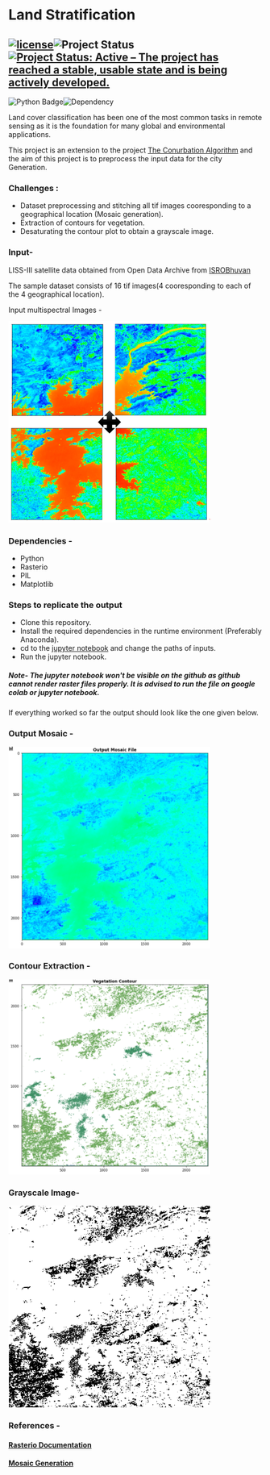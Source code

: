 # Land Stratification
## [![license](https://img.shields.io/github/license/DAVFoundation/captain-n3m0.svg?style=flat-square)](https://github.com/kritika-srivastava/Random-Password-Generator/blob/master/LICENSE)![Project Status](https://img.shields.io/badge/ProjectStatus-Completed-orange)[![Project Status: Active – The project has reached a stable, usable state and is being actively developed.](https://www.repostatus.org/badges/latest/active.svg)](https://www.repostatus.org/#active)
![Python Badge](https://img.shields.io/badge/Python-3.5%7C3.6%7C3.7-success)![Dependency](https://img.shields.io/badge/Dependencies-Rasterio%20%7C%20Matplotlib%20%7C%20PIL-critical)

Land cover classification has been one of the most common tasks in remote sensing as it is the foundation for many global and environmental applications.

This project is an extension to the project [The Conurbation Algorithm](https://github.com/kritika-srivastava/The-Conurbation-Algorithm) and the aim of this project is to preprocess the input data for the city Generation.
### Challenges :
- Dataset preprocessing and stitching all tif images cooresponding to a geographical location (Mosaic generation).
- Extraction of contours for vegetation.
- Desaturating the contour plot  to obtain a grayscale image.
### Input-
LISS-III satellite data obtained from Open Data Archive from [ISROBhuvan](https://bhuvan-app3.nrsc.gov.in/data/download/index.php)

The sample dataset consists of 16 tif images(4 cooresponding to each of the 4 geographical location).

Input multispectral Images -

<img src="https://github.com/kritika-srivastava/Land-Stratification-ISRO/blob/master/img/readme.png" width="400" height ="400">

### Dependencies -
- Python
- Rasterio
- PIL
- Matplotlib
### Steps to replicate the output
- Clone this repository.
- Install the required dependencies in the runtime environment (Preferably Anaconda).
- cd to the [jupyter notebook](https://github.com/kritika-srivastava/Land-Stratification-ISRO/blob/master/Main.ipynb) and change the paths of inputs. 
- Run the jupyter notebook.
##### Note- The jupyter notebook won't be visible on the github as github cannot render raster files properly. It is advised to run the file on google colab or jupyter notebook.

If everything worked so far the output should look like the one given below.

### Output Mosaic -

<img src="https://github.com/kritika-srivastava/Land-Stratification-ISRO/blob/master/img/output.PNG" width="400">

### Contour Extraction -
<img src="https://github.com/kritika-srivastava/Land-Stratification-ISRO/blob/master/img/contour.PNG" width="400">

### Grayscale Image-
<img src="https://github.com/kritika-srivastava/Land-Stratification-ISRO/blob/master/Binary_mosaic.png" width="400">

### References -
#### [Rasterio Documentation](https://rasterio.readthedocs.io/en/latest/quickstart.html)
#### [Mosaic Generation](https://automating-gis-processes.github.io/CSC18/lessons/L6/raster-mosaic.html)
